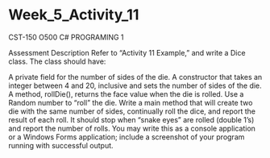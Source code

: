 # Week_5_Activity_11
CST-150 O500
C# PROGRAMING 1

Assessment Description
Refer to “Activity 11 Example,” and write a Dice class. The class should have:

A private field for the number of sides of the die.
A constructor that takes an integer between 4 and 20, inclusive and sets the number of sides of the die.
A method, rollDie(), returns the face value when the die is rolled. Use a Random number to “roll” the die.
Write a main method that will create two die with the same number of sides, continually roll the dice, and report the result of each roll. It should stop when “snake eyes” are rolled (double 1’s) and report the number of rolls. You may write this as a console application or a Windows Forms application; include a screenshot of your program running with successful output.
